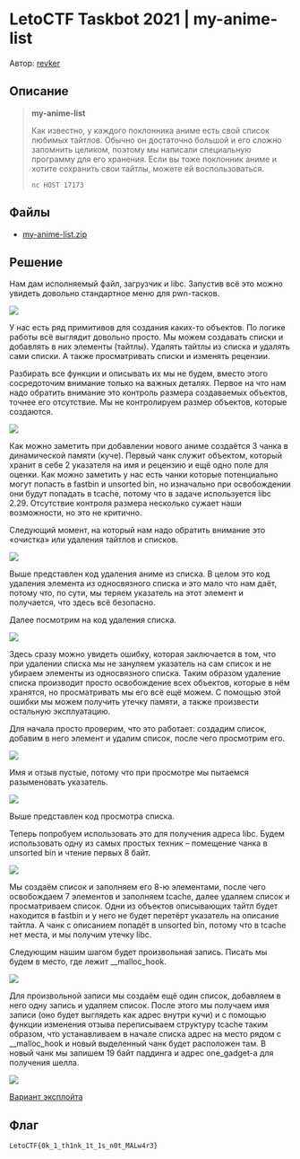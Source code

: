 # LetoCTF Taskbot 2021 | my-anime-list

Автор: [revker](https://github.com/revervand)

## Описание

> **my-anime-list**
> 
> Как известно, у каждого поклонника аниме есть свой список любимых тайтлов. Обычно он достаточно большой и его сложно запомнить целиком, поэтому мы написали специальную программу для его хранения. Если вы тоже поклонник аниме и хотите сохранить свои тайтлы, можете ей воспользоваться.
> 
> `nc HOST 17173`

## Файлы

- [my-anime-list.zip](static/my-anime-list.zip)

## Решение 

Нам дам исполняемый файл, загрузчик и libc. Запустив всё это можно увидеть довольно стандартное меню для pwn-тасков.

![](./img/1.png)

У нас есть ряд примитивов для создания каких-то объектов. По логике работы всё выглядит довольно просто. Мы можем создавать списки и добавлять в них элементы (тайтлы). Удалять тайтлы из списка и удалять сами списки. А также просматривать списки и изменять рецензии.

Разбирать все функции и описывать их мы не будем, вместо этого сосредоточим внимание только на важных деталях. Первое на что нам надо обратить внимание это контроль размера создаваемых объектов, точнее его отсутствие. Мы не контролируем размер объектов, которые создаются.

![](./img/2.png)

Как можно заметить при добавлении нового аниме создаётся 3 чанка в динамической памяти (куче). Первый чанк служит объектом, который хранит в себе 2 указателя на имя и рецензию и ещё одно поле для оценки. Как можно заметить у нас есть чанки которые потенциально могут попасть в fastbin и unsorted bin, но изначально при освобождении они будут попадать в tcache, потому что в задаче используется libc 2.29. Отсутствие контроля размера несколько сужает наши возможности, но это не критично.

Следующий момент, на который нам надо обратить внимание это «очистка» или удаления тайтлов и списков.

![](./img/3.png)

Выше представлен код удаления аниме из списка. В целом это код удаления элемента из односвязного списка и это мало что нам даёт, потому что, по сути, мы теряем указатель на этот элемент и получается, что здесь всё безопасно.

Далее посмотрим на код удаления списка.

![](./img/4.png)

Здесь сразу можно увидеть ошибку, которая заключается в том, что при удалении списка мы не зануляем указатель на сам список и не убираем элементы из односвязного списка. Таким образом удаление списка производит просто освобождение всех объектов, которые в нём хранятся, но просматривать мы его всё ещё можем. С помощью этой ошибки мы можем получить утечку памяти, а также произвести остальную эксплуатацию.

Для начала просто проверим, что это работает: создадим список, добавим в него элемент и удалим список, после чего просмотрим его.

![](./img/5.png)

Имя и отзыв пустые, потому что при просмотре мы пытаемся разыменовать указатель.

![](./img/6.png)

Выше представлен код просмотра списка.

Теперь попробуем использовать это для получения адреса libc. Будем использовать одну из самых простых техник – помещение чанка в unsorted bin и чтение первых 8 байт.

![](./img/7.png)

Мы создаём список и заполняем его 8-ю элементами, после чего освобождаем 7 элементов и заполняем tcache, далее удаляем список и просматриваем список. Одни из объектов описывающих тайтл будет находится в fastbin и у него не будет перетёрт указатель на описание тайтла. А чанк с описанием попадёт в unsorted bin, потому что в tcache нет места, и мы получим утечку libc.

Следующим нашим шагом будет произвольная запись. Писать мы будем в место, где лежит __malloc_hook.

![](./img/8.png)

Для произвольной записи мы создаём ещё один список, добавляем в него одну запись и удаляем список. После этого мы получаем имя записи (оно будет выглядеть как адрес внутри кучи) и с помощью функции изменения отзыва переписываем структуру tcache таким образом, что устанавливаем в начале списка адрес на место рядом с __malloc_hook и новый выделенный чанк будет расположен там. В новый чанк мы запишем 19 байт паддинга и адрес one_gadget-а для получения шелла.

![](./img/9.png)

[Вариант эксплойта](./sploit.py)

## Флаг

```
LetoCTF{0k_1_th1nk_1t_1s_n0t_MALw4r3}
```
